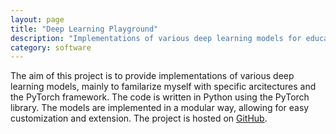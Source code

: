 ```yaml
---
layout: page
title: "Deep Learning Playground"
description: "Implementations of various deep learning models for educational purposes"
category: software
---
```

The aim of this project is to provide implementations of various deep learning models, mainly to familarize myself with specific arcitectures and the PyTorch framework. The code is written in Python using the PyTorch library. The models are implemented in a modular way, allowing for easy customization and extension. The project is hosted on [GitHub](https://github.com/RDoerfel/DL_playground).